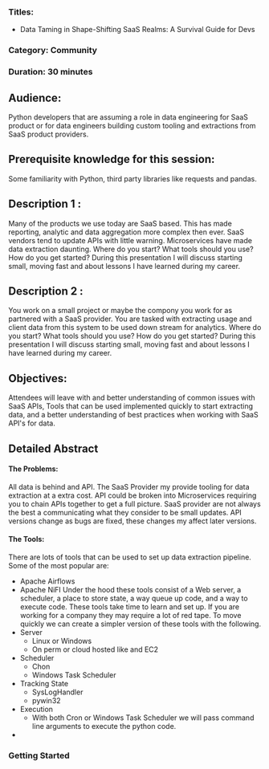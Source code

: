 ### Titles: 
- Data Taming in Shape-Shifting SaaS Realms: A Survival Guide for Devs

### Category: Community

### Duration: 30 minutes

## Audience:
Python developers that are assuming a role in data engineering for SaaS product or for data engineers building custom tooling and extractions from SaaS product providers.

## Prerequisite knowledge for this session:
Some familiarity with Python, third party libraries like requests and pandas.

## Description 1 :
Many of the products we use today are SaaS based. This has made reporting, analytic and data aggregation more complex then ever. SaaS vendors tend to update APIs with little warning. Microservices have made data extraction daunting. Where do you start? What tools should you use? How do you get started? During this presentation I will discuss starting small, moving fast and about lessons I have learned during my career.

## Description 2 :
You work on a small project or maybe the compony you work for as partnered with a SaaS provider. You are tasked with extracting usage and client data from this system to be used down stream for analytics.
Where do you start? What tools should you use? How do you get started?
During this presentation I will discuss starting small, moving fast and about lessons I have learned during my career.

## Objectives:
Attendees will leave with and better understanding of common issues with SaaS APIs, Tools that can be used implemented quickly to start extracting data, and a better understanding of best practices when working with SaaS API's for data.  
## Detailed Abstract
#### The Problems:
All data is behind and API. The SaaS Provider my provide tooling for data extraction at a extra cost. API could be broken into Microservices requiring you to chain APIs together to get a full picture. SaaS provider are not always the best a communicating what they consider to be small updates.  API versions change as bugs are fixed, these changes my affect later versions. 

#### The Tools:
There are lots of tools that can be used to set up data extraction pipeline. Some of the most popular are:
- Apache Airflows
- Apache NiFI
Under the hood these tools consist of a Web server, a scheduler, a place to store state, a way queue up code, and a way to execute code.
These tools take time to learn and set up. If you are working for a company they may require a lot of red tape.
To move quickly we can create a simpler version of these tools with the following.
- Server
	- Linux or Windows
	- On perm or cloud hosted like and EC2
- Scheduler
	- Chon
	- Windows Task Scheduler
- Tracking State
	- SysLogHandler
	- pywin32
- Execution
	- With both Cron or Windows Task Scheduler we will pass command line arguments to execute the python code.
- 
### Getting Started

